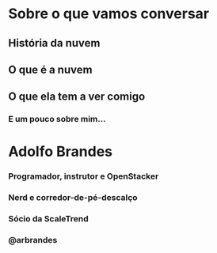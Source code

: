 # Sobre o que vamos conversar


## História da nuvem


## O que é a nuvem


## O que ela tem a ver comigo


### E um pouco sobre mim...


# Adolfo Brandes


### Programador, instrutor e OpenStacker

### Nerd e corredor-de-pé-descalço

### Sócio da ScaleTrend

### @arbrandes
